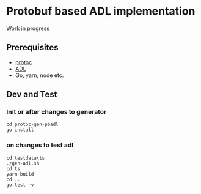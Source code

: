 # Protobuf based ADL implementation

Work in progress

## Prerequisites

- [protoc](https://github.com/protocolbuffers/protobuf/releases)
- [ADL](https://github.com/timbod7/adl/releases)
- Go, yarn, node etc.


## Dev and Test

### Init or after changes to generator
```
cd protoc-gen-pbadl
go install
```

### on changes to test adl

```
cd testdata\ts
./gen-adl.sh
cd ts
yarn build
cd ..
go test -v
```
